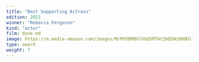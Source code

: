 ```yaml
---
title: "Best Supporting Actress"
edition: 2021
winner: "Rebecca Ferguson"
kind: "actor"
film: dune.md
image: https://m.media-amazon.com/images/M/MV5BMDVlOGQ5MTAtZmQ5Ni00ODllLWIzNDktMTJjYmY1Zjc2NmZmXkEyXkFqcGdeQXVyODIyOTEyMzY@._V1_.jpg
type: award
weight: 7
---
```

